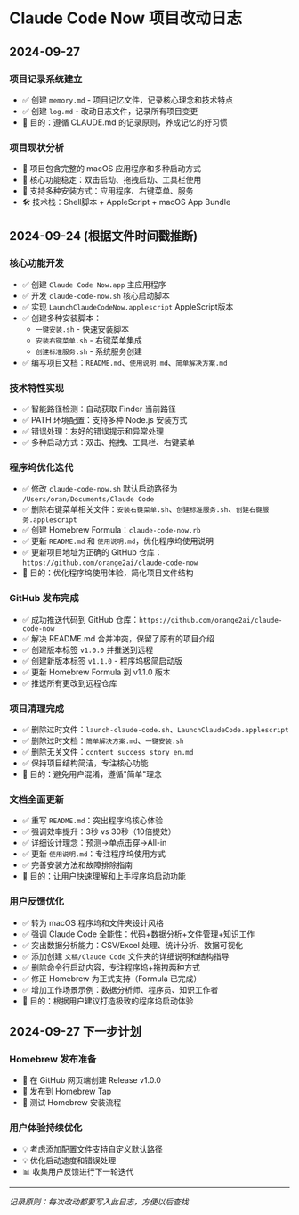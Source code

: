 # Claude Code Now 项目改动日志

## 2024-09-27
### 项目记录系统建立
- ✅ 创建 `memory.md` - 项目记忆文件，记录核心理念和技术特点
- ✅ 创建 `log.md` - 改动日志文件，记录所有项目变更
- 📝 目的：遵循 CLAUDE.md 的记录原则，养成记忆的好习惯

### 项目现状分析
- 📂 项目包含完整的 macOS 应用程序和多种启动方式
- 🎯 核心功能稳定：双击启动、拖拽启动、工具栏使用
- 📱 支持多种安装方式：应用程序、右键菜单、服务
- 🛠 技术栈：Shell脚本 + AppleScript + macOS App Bundle

## 2024-09-24 (根据文件时间戳推断)
### 核心功能开发
- ✅ 创建 `Claude Code Now.app` 主应用程序
- ✅ 开发 `claude-code-now.sh` 核心启动脚本
- ✅ 实现 `LaunchClaudeCodeNow.applescript` AppleScript版本
- ✅ 创建多种安装脚本：
  - `一键安装.sh` - 快速安装脚本
  - `安装右键菜单.sh` - 右键菜单集成
  - `创建标准服务.sh` - 系统服务创建
- ✅ 编写项目文档：`README.md`、`使用说明.md`、`简单解决方案.md`

### 技术特性实现
- ✅ 智能路径检测：自动获取 Finder 当前路径
- ✅ PATH 环境配置：支持多种 Node.js 安装方式
- ✅ 错误处理：友好的错误提示和异常处理
- ✅ 多种启动方式：双击、拖拽、工具栏、右键菜单

### 程序坞优化迭代
- ✅ 修改 `claude-code-now.sh` 默认启动路径为 `/Users/oran/Documents/Claude Code`
- ✅ 删除右键菜单相关文件：`安装右键菜单.sh`、`创建标准服务.sh`、`创建右键服务.applescript`
- ✅ 创建 Homebrew Formula：`claude-code-now.rb`
- ✅ 更新 `README.md` 和 `使用说明.md`，优化程序坞使用说明
- ✅ 更新项目地址为正确的 GitHub 仓库：`https://github.com/orange2ai/claude-code-now`
- 📝 目的：优化程序坞使用体验，简化项目文件结构

### GitHub 发布完成
- ✅ 成功推送代码到 GitHub 仓库：`https://github.com/orange2ai/claude-code-now`
- ✅ 解决 README.md 合并冲突，保留了原有的项目介绍
- ✅ 创建版本标签 `v1.0.0` 并推送到远程
- ✅ 创建新版本标签 `v1.1.0` - 程序坞极简启动版
- ✅ 更新 Homebrew Formula 到 v1.1.0 版本
- ✅ 推送所有更改到远程仓库

### 项目清理完成
- ✅ 删除过时文件：`launch-claude-code.sh`、`LaunchClaudeCode.applescript`
- ✅ 删除过时文档：`简单解决方案.md`、`一键安装.sh`
- ✅ 删除无关文件：`content_success_story_en.md`
- ✅ 保持项目结构简洁，专注核心功能
- 📝 目的：避免用户混淆，遵循"简单"理念

### 文档全面更新
- ✅ 重写 `README.md`：突出程序坞核心体验
- ✅ 强调效率提升：3秒 vs 30秒（10倍提效）
- ✅ 详细设计理念：预测→单点击穿→All-in
- ✅ 更新 `使用说明.md`：专注程序坞使用方式
- ✅ 完善安装方法和故障排除指南
- 📝 目的：让用户快速理解和上手程序坞启动功能

### 用户反馈优化
- ✅ 转为 macOS 程序坞和文件夹设计风格
- ✅ 强调 Claude Code 全能性：代码+数据分析+文件管理+知识工作
- ✅ 突出数据分析能力：CSV/Excel 处理、统计分析、数据可视化
- ✅ 添加创建 `文稿/Claude Code` 文件夹的详细说明和结构指导
- ✅ 删除命令行启动内容，专注程序坞+拖拽两种方式
- ✅ 修正 Homebrew 为正式支持（Formula 已完成）
- ✅ 增加工作场景示例：数据分析师、程序员、知识工作者
- 📝 目的：根据用户建议打造极致的程序坞启动体验

## 2024-09-27 下一步计划
### Homebrew 发布准备
- 🔄 在 GitHub 网页端创建 Release v1.0.0
- 🔄 发布到 Homebrew Tap
- 🔄 测试 Homebrew 安装流程

### 用户体验持续优化
- 💡 考虑添加配置文件支持自定义默认路径
- 💡 优化启动速度和错误处理
- 📊 收集用户反馈进行下一轮迭代

---
*记录原则：每次改动都要写入此日志，方便以后查找*